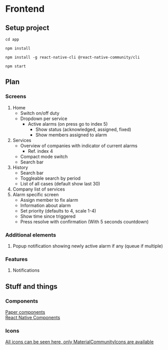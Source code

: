 # Frontend
## Setup project
```shell
cd app
```
```shell
npm install
```
```shell
npm install -g react-native-cli @react-native-community/cli
```
```shell
npm start
```

## Plan
### Screens
1. Home
    * Switch on/off duty
    * Dropdown per service
      * Active alarms (on press go to index 5)
        * Show status (acknowledged, assigned, fixed)
        * Show members assigned to alarm
2. Services
   * Overview of companies with indicator of current alarms
     * Ref. index 4
   * Compact mode switch
   * Search bar
3. History
   * Search bar
   * Toggleable search by period
   * List of all cases (default show last 30)
4. Company list of services
5. Alarm specific screen
   * Assign member to fix alarm
   * Information about alarm
   * Set priority (defaults to 4, scale 1-4)
   * Show time since triggered
   * Press resolve with confirmation (With 5 seconds countdown)

### Additional elements
1. Popup notification showing newly active alarm if any (queue if multiple)

### Features
1. Notifications

## Stuff and things
### Components
[Paper components](https://callstack.github.io/react-native-paper/docs/components/ActivityIndicator)\
[React Native Components](https://reactnative.dev/docs/components-and-apis)

### Icons
[All icons can be seen here, only MaterialCommunityIcons are available](https://oblador.github.io/react-native-vector-icons/)
